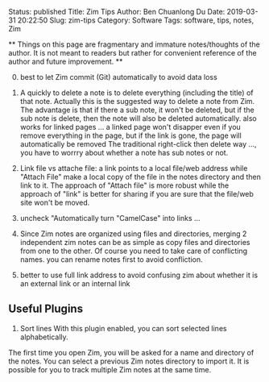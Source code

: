 Status: published
Title: Zim Tips
Author: Ben Chuanlong Du
Date: 2019-03-31 20:22:50
Slug: zim-tips
Category: Software
Tags: software, tips, notes, Zim

**
Things on this page are fragmentary and immature notes/thoughts of the author. 
It is not meant to readers but rather for convenient reference of the author and future improvement.
**
 
0. best to let Zim commit (Git) automatically to avoid data loss

0. A quickly to delete a note is to delete everything (including the title) of that note.
Actually this is the suggested way to delete a note from Zim.
The advantage is that if there a sub note, it won't be deleted,
but if the sub note is delete, then the note will also be deleted automatically.
also works for linked pages ... 
a linked page won't disapper even if you remove everything in the page,
but if the link is gone, the page will automatically be removed
The traditional right-click then delete way ..., 
you have to worrry about whether a note has sub notes or not.

1. Link file vs attache file: 
a link points to a local file/web address 
while "Attach File" make a local copy of the file in the notes directory and then link to it. 
The approach of "Attach file" is more robust while the approach of "link" is better for sharing 
if you are sure that the file/web site won't be moved.

2. uncheck "Automatically turn "CamelCase" into links ...

3. Since Zim notes are organized using files and directories, 
merging 2 independent zim notes can be as simple as copy files and directories from one to the other.
Of course you need to take care of conflicting names.
you can rename notes first to avoid confliction.

4. better to use full link address to avoid confusing zim 
about whether it is an external link or an internal link

## Useful Plugins
1. Sort lines
With this plugin enabled, you can sort selected lines alphabetically.

The first time you open Zim,
you will be asked for a name and directory of the notes.
You can select a previous Zim notes directory to import it.
It is possible for you to track multiple Zim notes at the same time.
